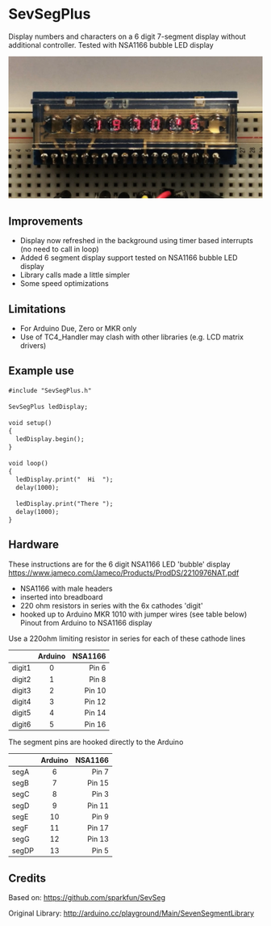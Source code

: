 # SevSegPlus

Display numbers and characters on a 6 digit 7-segment display without additional controller. Tested with NSA1166 bubble LED display


![Alt Text](https://github.com/8bitkick/SevSegPlus/blob/master/examples/example.png?raw=true)

## Improvements

- Display now refreshed in the background using timer based interrupts (no need to call in loop)
- Added 6 segment display support tested on NSA1166 bubble LED display
- Library calls made a little simpler
- Some speed optimizations

## Limitations

- For Arduino Due, Zero or MKR only
- Use of TC4_Handler may clash with other libraries (e.g. LCD matrix drivers)

## Example use
~~~~
#include "SevSegPlus.h"

SevSegPlus ledDisplay; 

void setup()
{
  ledDisplay.begin(); 
}

void loop()
{
  ledDisplay.print("  Hi  "); 
  delay(1000);

  ledDisplay.print("There ");
  delay(1000);
}
~~~~

## Hardware

These instructions are for the 6 digit NSA1166 LED 'bubble' display https://www.jameco.com/Jameco/Products/ProdDS/2210976NAT.pdf


* NSA1166 with male headers
* inserted into breadboard
* 220 ohm resistors in series with the 6x cathodes 'digit'
* hooked up to Arduino MKR 1010 with jumper wires (see table below)
Pinout from Arduino to NSA1166 display

Use a 220ohm limiting resistor in series for each of these cathode lines

|        |Arduino  | NSA1166|
| :------------- | :----------: | -----------: |
|digit1     |0     |Pin 6|
|digit2     |1     |Pin 8|
|digit3     |2     |Pin 10|
|digit4     |3     |Pin 12|
|digit5     |4     |Pin 14|
|digit6     |5     |Pin 16|

The segment pins are hooked directly to the Arduino

| |Arduino  |NSA1166|
| :------------- | :----------: | -----------: |
|segA       |6     |Pin 7|
|segB       |7     |Pin 15|
|segC       |8     |Pin 3|
|segD       |9     |Pin 11|
|segE       |10    |Pin 9|
|segF       |11    |Pin 17|
|segG       |12    |Pin 13|
|segDP      |13    |Pin 5|


## Credits

Based on: https://github.com/sparkfun/SevSeg

Original Library: http://arduino.cc/playground/Main/SevenSegmentLibrary



